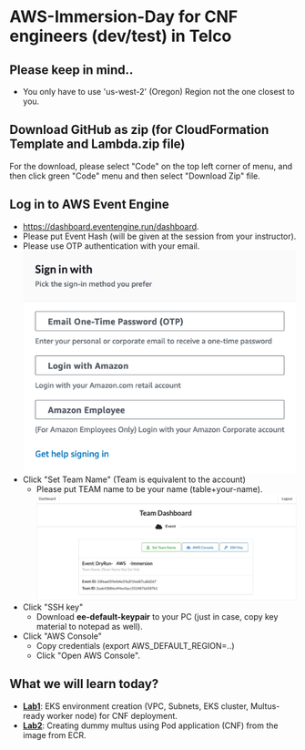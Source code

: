 # AWS-Immersion-Day for CNF engineers (dev/test) in Telco

## Please keep in mind..
* You only have to use 'us-west-2' (Oregon) Region not the one closest to you.

## Download GitHub as zip (for CloudFormation Template and Lambda.zip file)
For the download, please select "Code" on the top left corner of menu, and then click green "Code" menu and then select "Download Zip" file.

## Log in to AWS Event Engine 
* https://dashboard.eventengine.run/dashboard.
* Please put Event Hash (will be given at the session from your instructor). 
* Please use OTP authentication with your email.
  ![Otp](Lab1/images/otp.png)
* Click "Set Team Name" (Team is equivalent to the account)
    * Please put TEAM name to be your name (table+your-name).  
    ![Dashboard](Lab1/images/dashboard-aws.png)
* Click "SSH key" 
    * Download **ee-default-keypair** to your PC (just in case, copy key material to notepad as well).
* Click "AWS Console"
    * Copy credentials (export AWS_DEFAULT_REGION=..) 
    * Click "Open AWS Console".

## What we will learn today? 
* **[Lab1](https://github.com/crosscom/AWS-Immersion-Day/tree/main/Lab1)**: EKS environment creation (VPC, Subnets, EKS cluster, Multus-ready worker node) for CNF deployment.
* **[Lab2](https://github.com/crosscom/AWS-Immersion-Day/tree/main/Lab2)**: Creating dummy multus using Pod application (CNF) from the image from ECR.

